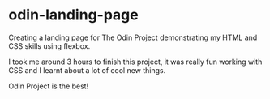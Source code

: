 # odin-landing-page
Creating a landing page for The Odin Project demonstrating my HTML and CSS skills using flexbox.

I took me around 3 hours to finish this project, it was really fun working with CSS and I learnt about a lot of cool new things.

Odin Project is the best!